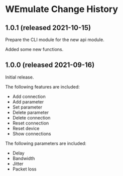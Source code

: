 # WEmulate Change History

## 1.0.1 (released 2021-10-15)

Prepare the CLI module for the new api module.

Added some new functions.

## 1.0.0 (released 2021-09-16)

Initial release.

The following features are included:
* Add connection
* Add parameter
* Set parameter
* Delete parameter
* Delete connection
* Reset connection
* Reset device
* Show connections

The following parameters are included:
* Delay
* Bandwidth
* Jitter
* Packet loss
